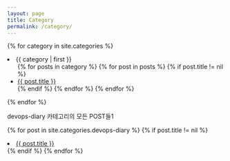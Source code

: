 ```yaml
---
layout: page
title: Category
permalink: /category/
---
```


{% for category in site.categories %}
<li><a name="{{ category | first }}">{{ category | first }}</a>
  <ul>
  {% for posts in category %}
    {% for post in posts %}
      {% if post.title != nil %}
        <li><a href="{{ post.url }}">{{ post.title }}</a></li>
      {% endif %}
    {% endfor %}
  {% endfor %}
  </ul>
</li>
{% endfor %}


devops-diary 카테고리의 모든 POST들1

{% for post in site.categories.devops-diary %}
    {% if post.title != nil %}
        <li><a href="{{ post.url }}">{{ post.title }}</a></li>
    {% endif %}
{% endfor %}
